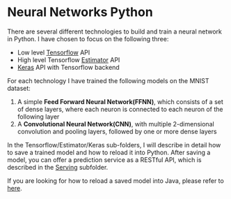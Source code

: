 # Neural Networks Python
     
There are several different technologies to build and train a neural network in Python. I have chosen to focus on the following three:

* Low level [Tensorflow](https://github.com/Matleo/MLPython2Java/tree/develop/Maschine%20Learning/NeuralNetwork/Tensorflow/MNISTClassifier) API
* High level Tensorflow [Estimator](https://github.com/Matleo/MLPython2Java/tree/develop/Maschine%20Learning/NeuralNetwork/Estimator/MNISTClassifier) API
* [Keras](https://github.com/Matleo/MLPython2Java/tree/develop/Maschine%20Learning/NeuralNetwork/Keras) API with Tensorflow backend

For each technology I have trained the following models on the MNIST dataset: 
1. A simple **Feed Forward Neural Network(FFNN)**, which consists of a set of dense layers, where each neuron is connected to each neuron of the following layer
2. A **Convolutional Neural Network(CNN)**, with multiple 2-dimensional convolution and pooling layers, followed by one or more dense layers

In the Tensorflow/Estimator/Keras sub-folders, I will describe in detail how to save a trained model and how to reload it into Python. After saving a model, you can offer a prediction service as a RESTful API, which is described in the [Serving](https://github.com/Matleo/MLPython2Java/tree/develop/Maschine%20Learning/NeuralNetwork/Serving) subfolder.

If you are looking for how to reload a saved model into Java, please refer to [here](https://github.com/Matleo/MLPython2Java/tree/develop/MaschineLearning4J/src/main/java/NeuralNetwork).